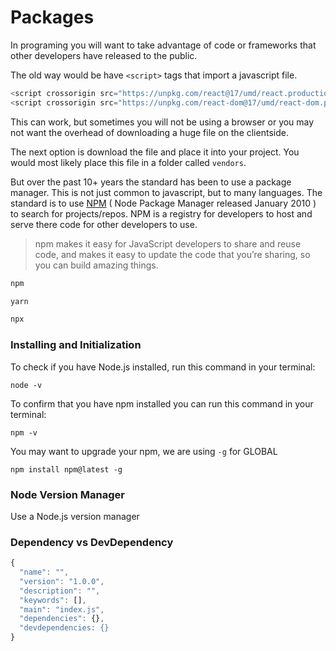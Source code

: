 # Packages

In programing you will want to take advantage of code or frameworks that other developers have released to the public. 

The old way would be have `<script>` tags that import a javascript file.

```javascript
<script crossorigin src="https://unpkg.com/react@17/umd/react.production.min.js"></script>
<script crossorigin src="https://unpkg.com/react-dom@17/umd/react-dom.production.min.js"></script>
```

This can work, but sometimes you will not be using a browser or you may not want the overhead of downloading a huge file on the clientside.

The next option is download the file and place it into your project. You would most likely place this file in a folder called `vendors`.

But over the past 10+ years the standard has been to use a package manager. This is not just common to javascript, but to many languages. The standard is to use [NPM](https://www.npmjs.com/) ( Node Package Manager released January 2010 ) to search for projects/repos. NPM is a registry for developers to host and serve there code for other developers to use.

> npm makes it easy for JavaScript developers to share and reuse code, and makes it easy to update the code that you’re sharing, so you can build amazing things.






```javascript
npm

yarn 

npx
```

### Installing and Initialization

To check if you have Node.js installed, run this command in your terminal:

`node -v`

To confirm that you have npm installed you can run this command in your terminal:

`npm -v`

You may want to upgrade your npm, we are using `-g` for GLOBAL

`npm install npm@latest -g`


### Node Version Manager

Use a Node.js version manager 


### Dependency vs DevDependency

```javascript
{
  "name": "",
  "version": "1.0.0",
  "description": "",
  "keywords": [],
  "main": "index.js",
  "dependencies": {},
  "devdependencies: {}
}
```